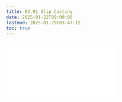 ```yaml
---
title: 02.01 Slip Casting
date: 2025-01-22T09:00:00
lastmod: 2025-01-29T03:47:12
toc: true
---
```


![Link to included file contents](../../../../making/slip-casting.md)

